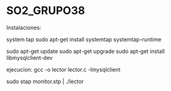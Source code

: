 # SO2_GRUPO38


Instalaciones:

system tap
sudo apt-get install systemtap systemtap-runtime


sudo apt-get update
sudo apt-get upgrade
sudo apt-get install libmysqlclient-dev


ejecucion:
gcc -o lector lector.c -lmysqlclient

sudo stap monitor.stp | ./lector
